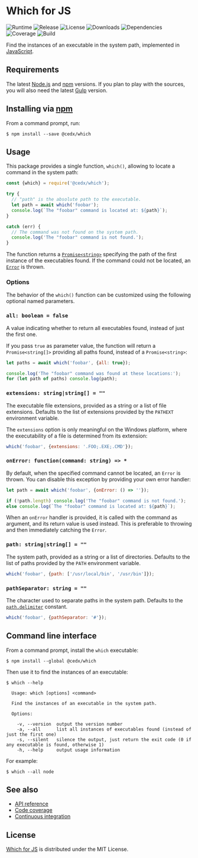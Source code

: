 # Which for JS
![Runtime](https://img.shields.io/badge/node-%3E%3D8.4-brightgreen.svg) ![Release](https://img.shields.io/npm/v/@cedx/which.svg) ![License](https://img.shields.io/npm/l/@cedx/which.svg) ![Downloads](https://img.shields.io/npm/dt/@cedx/which.svg) ![Dependencies](https://david-dm.org/cedx/which.js.svg) ![Coverage](https://coveralls.io/repos/github/cedx/which.js/badge.svg) ![Build](https://travis-ci.org/cedx/which.js.svg)

Find the instances of an executable in the system path, implemented in [JavaScript](https://developer.mozilla.org/en-US/docs/Web/JavaScript).

## Requirements
The latest [Node.js](https://nodejs.org) and [npm](https://www.npmjs.com) versions.
If you plan to play with the sources, you will also need the latest [Gulp](http://gulpjs.com) version.

## Installing via [npm](https://www.npmjs.com)
From a command prompt, run:

```shell
$ npm install --save @cedx/which
```

## Usage
This package provides a single function, `which()`, allowing to locate a command in the system path:

```javascript
const {which} = require('@cedx/which');

try {
  // "path" is the absolute path to the executable.
  let path = await which('foobar');
  console.log(`The "foobar" command is located at: ${path}`);
}

catch (err) {
  // The command was not found on the system path.
  console.log('The "foobar" command is not found.');
}
```

The function returns a [`Promise<string>`](https://developer.mozilla.org/en-US/docs/Web/JavaScript/Reference/Global_Objects/Promise) specifying the path of the first instance of the executables found. If the command could not be located, an [`Error`](https://developer.mozilla.org/en-US/docs/Web/JavaScript/Reference/Global_Objects/Error) is thrown.

### Options
The behavior of the `which()` function can be customized using the following optional named parameters.

### `all: boolean = false`
A value indicating whether to return all executables found, instead of just the first one.

If you pass `true` as parameter value, the function will return a `Promise<string[]>` providing all paths found, instead of a `Promise<string>`:

```javascript
let paths = await which('foobar', {all: true});

console.log('The "foobar" command was found at these locations:');
for (let path of paths) console.log(path);
```

### `extensions: string|string[] = ""`
The executable file extensions, provided as a string or a list of file extensions. Defaults to the list of extensions provided by the `PATHEXT` environment variable.

The `extensions` option is only meaningful on the Windows platform, where the executability of a file is determined from its extension:

```javascript
which('foobar', {extensions: '.FOO;.EXE;.CMD'});
```

### `onError: function(command: string) => *`
By default, when the specified command cannot be located, an `Error` is thrown. You can disable this exception by providing your own error handler:

```javascript
let path = await which('foobar', {onError: () => ''});

if (!path.length) console.log('The "foobar" command is not found.');
else console.log(`The "foobar" command is located at: ${path}`);
```

When an `onError` handler is provided, it is called with the command as argument, and its return value is used instead. This is preferable to throwing and then immediately catching the `Error`.

### `path: string|string[] = ""`
The system path, provided as a string or a list of directories. Defaults to the list of paths provided by the `PATH` environment variable.

```javascript
which('foobar', {path: ['/usr/local/bin', '/usr/bin']});
```

### `pathSeparator: string = ""`
The character used to separate paths in the system path. Defaults to the [`path.delimiter`](https://nodejs.org/api/path.html#path_path_delimiter) constant.

```javascript
which('foobar', {pathSeparator: '#'});
```

## Command line interface
From a command prompt, install the `which` executable:

```shell
$ npm install --global @cedx/which
```

Then use it to find the instances of an executable:

```shell
$ which --help

  Usage: which [options] <command>

  Find the instances of an executable in the system path.

  Options:

    -v, --version  output the version number
    -a, --all      list all instances of executables found (instead of just the first one)
    -s, --silent   silence the output, just return the exit code (0 if any executable is found, otherwise 1)
    -h, --help     output usage information
```

For example:

```shell
$ which --all node
```

## See also
- [API reference](https://cedx.github.io/which.js)
- [Code coverage](https://coveralls.io/github/cedx/which.js)
- [Continuous integration](https://travis-ci.org/cedx/which.js)

## License
[Which for JS](https://github.com/cedx/which.js) is distributed under the MIT License.
